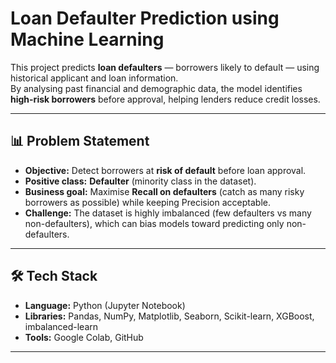 # Loan Defaulter Prediction using Machine Learning

This project predicts **loan defaulters** — borrowers likely to default — using historical applicant and loan information.  
By analysing past financial and demographic data, the model identifies **high-risk borrowers** before approval, helping lenders reduce credit losses.

---

## 📊 Problem Statement
- **Objective:** Detect borrowers at **risk of default** before loan approval.
- **Positive class:** **Defaulter** (minority class in the dataset).
- **Business goal:** Maximise **Recall on defaulters** (catch as many risky borrowers as possible) while keeping Precision acceptable.
- **Challenge:** The dataset is highly imbalanced (few defaulters vs many non-defaulters), which can bias models toward predicting only non-defaulters.

---

## 🛠 Tech Stack
- **Language:** Python (Jupyter Notebook)
- **Libraries:** Pandas, NumPy, Matplotlib, Seaborn, Scikit-learn, XGBoost, imbalanced-learn
- **Tools:** Google Colab, GitHub

---
